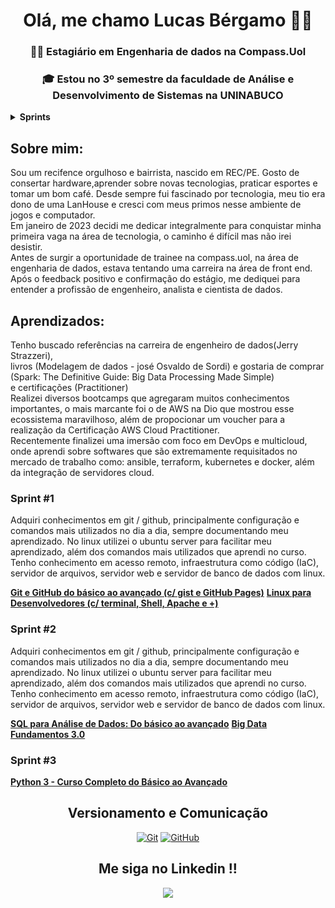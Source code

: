 <center>

# Olá, me chamo Lucas Bérgamo 👋😃 
</center>
<center>

### :man_technologist: **Estagiário em Engenharia de dados na Compass.Uol**
</center>
<center>

### :mortar_board: **Estou no 3º semestre da faculdade de Análise e Desenvolvimento de Sistemas na UNINABUCO**
</center>

<details> <summary><strong>Sprints</strong></summary>

- [x] [**Sprint #1**](#sprint-1)
- [x] [**Sprint #2**](#sprint-2)
- [ ] [**Sprint #3**]()
- [ ] [**Sprint #4**]()
- [ ] [**Sprint #5**]()
- [ ] [**Sprint #6**]()
- [ ] [**Sprint #7**]()
- [ ] [**Sprint #8**]()
- [ ] [**Sprint #9**]()
- [ ] [**Sprint #10**]()

</details>

## **Sobre mim:**
  
Sou um recifence orgulhoso e bairrista, nascido em REC/PE. Gosto de consertar hardware,aprender sobre novas tecnologias, praticar esportes e tomar um bom café.
Desde sempre fui fascinado por tecnologia, meu tio era dono de uma LanHouse e cresci com meus primos nesse ambiente de jogos e computador.  
Em janeiro de 2023 decidi me dedicar integralmente para conquistar minha primeira vaga na área de tecnologia, o caminho é difícil mas não irei desistir.  
Antes de surgir a oportunidade de trainee na compass.uol, na área de engenharia de dados, estava tentando uma carreira na área de front end. Após o feedback positivo e confirmação do estágio, me dediquei para entender a profissão de engenheiro, analista e cientista de dados.

## **Aprendizados:**

Tenho buscado referências na carreira de engenheiro de dados(Jerry Strazzeri),  
livros (Modelagem de dados - josé Osvaldo de Sordi) e gostaria de comprar (Spark: The Definitive Guide: Big Data Processing Made Simple)  
e certificações (Practitioner)  
Realizei diversos bootcamps que agregaram muitos conhecimentos importantes, o mais marcante foi o de AWS na Dio que mostrou esse ecossistema maravilhoso, além de propocionar um voucher para a realização da Certificação AWS Cloud Practitioner.  
Recentemente finalizei uma imersão com foco em DevOps e multicloud, onde aprendi sobre softwares que são extremamente requisitados no mercado de trabalho como: ansible, terraform, kubernetes e docker, além da integração de servidores cloud.

### Sprint #1

  Adquiri conhecimentos em git / github, principalmente configuração e comandos mais utilizados no dia a dia, sempre documentando meu aprendizado.
  No linux utilizei o ubuntu server para facilitar meu aprendizado, além dos comandos mais utilizados que aprendi no curso.
  Tenho conhecimento em acesso remoto, infraestrutura como código (IaC), servidor de arquivos, servidor web e servidor de banco de dados com linux.

[**Git e GitHub do básico ao avançado (c/ gist e GitHub Pages)**](/Sprint%20-%201/1.%20Git%20-%20Github/gitGithub.md)
[**Linux para Desenvolvedores (c/ terminal, Shell, Apache e +)**]()

### Sprint #2

  Adquiri conhecimentos em git / github, principalmente configuração e comandos mais utilizados no dia a dia, sempre documentando meu aprendizado.
  No linux utilizei o ubuntu server para facilitar meu aprendizado, além dos comandos mais utilizados que aprendi no curso.
  Tenho conhecimento em acesso remoto, infraestrutura como código (IaC), servidor de arquivos, servidor web e servidor de banco de dados com linux.

[**SQL para Análise de Dados: Do básico ao avançado**]()
[**Big Data Fundamentos 3.0**]()

### Sprint #3


[**Python 3 - Curso Completo do Básico ao Avançado**]()



<h2 align='center'> 
  Versionamento e Comunicação
</h2>

<p align='center'>
    <a href="#"><img alt="Git" src="https://img.shields.io/badge/-Git-black?style=flat-square&logo=git"></a>
    <a href="#"><img alt="GitHub" src="https://img.shields.io/badge/-GitHub-181717?style=flat-square&logo=github"></a>
</p>


<h2 align='center'> 
Me siga no Linkedin !!
</h2>

<p align='center'>
  <a href="https://www.linkedin.com/in/lucas-bergamo/">
    <img align="center" src="https://img.shields.io/badge/linkedin-%230077B5.svg?style=for-the-badge&logo=linkedin&logoColor=white" />
  </a>
</p>
